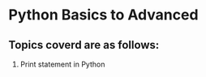 # Python Basics to Advanced

## Topics coverd are as follows:
<ol>
  <li>Print statement in Python</li>
</ol>

